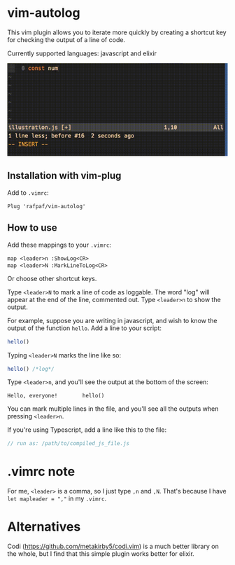 # vim-autolog

This vim plugin allows you to iterate more quickly by creating a
shortcut key for checking the output of a line of code.

Currently supported languages: javascript and elixir

<img src='https://raw.githubusercontent.com/rafpaf/github-images/master/vim-autolog-js.gif'>

## Installation with vim-plug

Add to `.vimrc`:
```
Plug 'rafpaf/vim-autolog'
```

## How to use

Add these mappings to your `.vimrc`:

```vim
map <leader>n :ShowLog<CR>
map <leader>N :MarkLineToLog<CR>
```

Or choose other shortcut keys.

Type `<leader>N` to mark a line of code as loggable. The word "log" will appear
at the end of the line, commented out. Type `<leader>n` to show the output.

For example, suppose you are writing in javascript, and wish to know the
output of the function `hello`. Add a line to your script:

```js
hello()
```

Typing `<leader>N` marks the line like so:

```js
hello() /*log*/
```

Type `<leader>n`, and you'll see the output at the bottom of the screen:

```
Hello, everyone!        hello()
```

You can mark multiple lines in the file, and you'll see all the outputs when
pressing `<leader>n`.

If you're using Typescript, add a line like this to the file:

```js
// run as: /path/to/compiled_js_file.js 
```

# .vimrc note

For me, `<leader>` is a comma, so I just type `,n` and `,N`. That's because I
have `let mapleader = ","` in my `.vimrc`.

# Alternatives

Codi (https://github.com/metakirby5/codi.vim) is a much better library on the
whole, but I find that this simple plugin works better for elixir.
